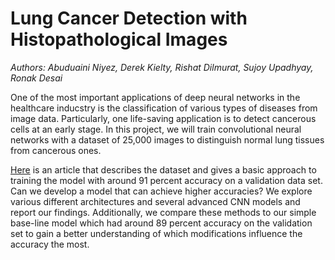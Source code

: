 # Lung Cancer Detection with Histopathological Images
*Authors: Abuduaini Niyez, Derek Kielty, Rishat Dilmurat, Sujoy Upadhyay, Ronak Desai*

One of the most important applications of deep neural networks in the healthcare inducstry is the classification of various types of diseases from image data. Particularly, one life-saving application is to detect cancerous cells at an early stage. In this project, we will train convolutional neural networks with a dataset of 25,000 images to distinguish normal lung tissues from cancerous ones.

[Here](https://www.geeksforgeeks.org/lung-cancer-detection-using-convolutional-neural-network-cnn/#) is an article that describes the dataset and gives a basic approach to training the model with around 91 percent accuracy on a validation data set. Can we develop a model that can achieve higher accuracies? We explore various different architectures and several advanced CNN models and report our findings. Additionally, we compare these methods to our simple base-line model which had around 89 percent accuracy on the validation set to gain a better understanding of which modifications influence the accuracy the most.

